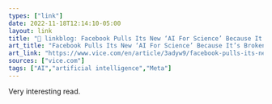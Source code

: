 ```yaml
---
types: ["link"]
date: 2022-11-18T12:14:10-05:00
layout: link
title: "🔗 linkblog: Facebook Pulls Its New ‘AI For Science’ Because It’s Broken and Terrible'"
art_title: "Facebook Pulls Its New ‘AI For Science’ Because It’s Broken and Terrible"
art_link: "https://www.vice.com/en/article/3adyw9/facebook-pulls-its-new-ai-for-science-because-its-broken-and-terrible"
sources: ["vice.com"]
tags: ["AI","artificial intelligence","Meta"]
---
```

Very interesting read.  
 

